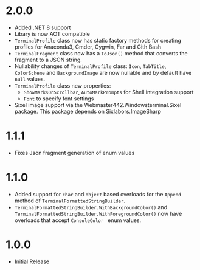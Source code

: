 # 2.0.0

- Added .NET 8 support
- Libary is now AOT compatible
- `TerminalProfile` class now has static factory methods for creating profiles for Anaconda3, Cmder, Cygwin, Far and Gith Bash
- `TerminalFragment` class now has a `ToJson()` method that converts the fragment to a JSON string.
- Nullability changes of `TerminalProfile` class: `Icon`, `TabTitle`, `ColorScheme` and `BackgroundImage` are now nullable and by default have `null` values.
- `TerminalProfile` class new properties:
    - `ShowMarksOnScrollbar`, `AutoMarkPrompts` for Shell integration support
    - `Font` to specify font settings
- Sixel image support via the Webmaster442.Windowsterminal.Sixel package. This package depends on Sixlabors.ImageSharp

# 1.1.1

- Fixes Json fragment generation of enum values

# 1.1.0

- Added support for `char` and `object` based overloads for the `Append` method of `TerminalFormattedStringBuilder`.
- `TerminalFormattedStringBuilder.WithBackgroundColor()` and `TerminalFormattedStringBuilder.WithForegroundColor()` now have overloads that accept `ConsoleColor ` enum values.

# 1.0.0

- Initial Release